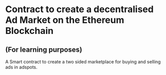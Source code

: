 # Contract to create a decentralised Ad Market on the Ethereum Blockchain
## (For learning purposes)
A Smart contract to create a two sided marketplace for buying and selling ads in adspots.
